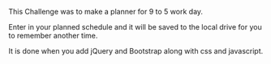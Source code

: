This Challenge was to make a planner for 9 to 5 work day.

Enter in your planned schedule and it will be saved to the local drive for you to remember another time.

It is done when you add jQuery and Bootstrap along with css and javascript.

